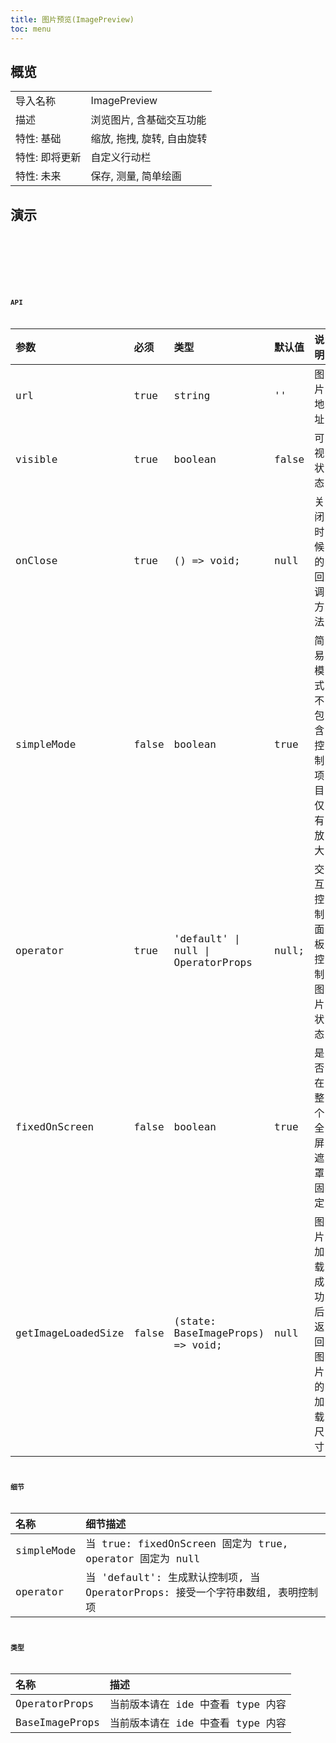 ```yaml
---
title: 图片预览(ImagePreview)
toc: menu
---
```


## 概览

|                |                            |
| :------------- | :------------------------- |
| 导入名称       | ImagePreview               |
| 描述           | 浏览图片, 含基础交互功能   |
| 特性: 基础     | 缩放, 拖拽, 旋转, 自由旋转 |
| 特性: 即将更新 | 自定义行动栏               |
| 特性: 未来     | 保存, 测量, 简单绘画       |

## 演示

<code src="@/components/image-preview/demo/demo-simple.tsx" />

<code src="@/components/image-preview/demo/demo-custom.tsx" />

<code src="@/components/image-preview/demo/demo-operation.tsx" />

<code src="@/components/image-preview/demo/demo-unfixed.tsx" />

## API

| 参数               | 必须  | 类型                               | 默认值 | 说明                               |
| :----------------- | :---- | :--------------------------------- | :----- | :--------------------------------- |
| url                | true  | string                             | ''     | 图片地址                           |
| visible            | true  | boolean                            | false  | 可视状态                           |
| onClose            | true  | () => void;                        | null   | 关闭时候的回调方法                 |
| simpleMode         | false | boolean                            | true   | 简易模式, 不包含控制项目, 仅有放大 |
| operator           | true  | 'default' \| null \| OperatorProps | null;  | 交互控制面板, 控制图片状态         |
| fixedOnScreen      | false | boolean                            | true   | 是否在整个全屏遮罩固定,            |
| getImageLoadedSize | false | (state: BaseImageProps) => void;   | null   | 图片加载成功后返回图片的加载尺寸   |

## 细节

| 名称       | 细节描述                                                                       |
| :--------- | :----------------------------------------------------------------------------- |
| simpleMode | 当 true: fixedOnScreen 固定为 true, operator 固定为 null                       |
| operator   | 当 'default': 生成默认控制项, 当 OperatorProps: 接受一个字符串数组, 表明控制项 |

## 类型

| 名称           | 描述                              |
| :------------- | :-------------------------------- |
| OperatorProps  | 当前版本请在 ide 中查看 type 内容 |
| BaseImageProps | 当前版本请在 ide 中查看 type 内容 |
